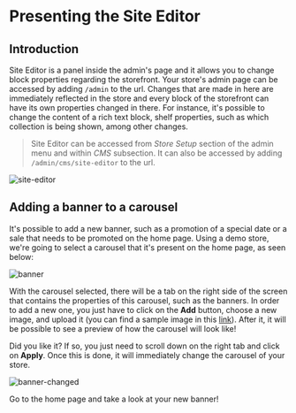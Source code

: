 # Presenting the Site Editor

## Introduction

Site Editor is a panel inside the admin's page and it allows you to change block properties regarding the storefront. Your store's admin page can be accessed by adding `/admin` to the url. Changes that are made in here are immediately reflected in the store and every block of the storefront can have its own properties changed in there. For instance, it's possible to change the content of a rich text block, shelf properties, such as which collection is being shown, among other changes.

> Site Editor can be accessed from _Store Setup_ section of the admin menu and within _CMS_ subsection. It can also be accessed by adding `/admin/cms/site-editor` to the url.

![site-editor](https://user-images.githubusercontent.com/19495917/90414123-c181c180-e085-11ea-91f0-cd5a70a3b803.png)

## Adding a banner to a carousel

It's possible to add a new banner, such as a promotion of a special date or a sale that needs to be promoted on the home page. Using a demo store, we're going to select a carousel that it's present on the home page, as seen below:

![banner](https://user-images.githubusercontent.com/19495917/90414209-deb69000-e085-11ea-8d7b-39a1b411f9af.png)

With the carousel selected, there will be a tab on the right side of the screen that contains the properties of this carousel, such as the banners. In order to add a new one, you just have to click on the **Add** button, choose a new image, and upload it (you can find a sample image in this [link](https://drive.google.com/file/d/12J1CkfRrr_ogHp3GJlwfOQZH2EVheVIp/view?usp=sharing)). After it, it will be possible to see a preview of how the carousel will look like!

Did you like it? If so, you just need to scroll down on the right tab and click on **Apply**. Once this is done, it will immediately change the carousel of your store.

![banner-changed](https://user-images.githubusercontent.com/19495917/90414222-e24a1700-e085-11ea-9927-2534b4741af5.png)

Go to the home page and take a look at your new banner!
